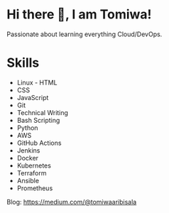 # Hi there 👋, I am Tomiwa!

Passionate about learning everything Cloud/DevOps.

# Skills
- Linux          - HTML 
- CSS 
- JavaScript
- Git
- Technical Writing
- Bash Scripting
- Python
- AWS
- GitHub Actions 
- Jenkins
- Docker
- Kubernetes
- Terraform
- Ansible
- Prometheus

Blog: https://medium.com/@tomiwaaribisala
